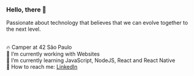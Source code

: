   
### Hello, there 👋

Passionate about technology that believes that we can evolve together to the next level.

<br/>🔥 Camper at 42 São Paulo
<br/>👷 I’m currently working with Websites
<br/>🚀 I’m currently learning JavaScript, NodeJS, React and React Native
<br/>📠 How to reach me: [LinkedIn](https://www.linkedin.com/in/welton-leite-b3492985/)
